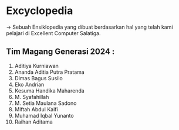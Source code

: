 # Excyclopedia 
   \-> Sebuah Ensiklopedia yang dibuat berdasarkan hal yang telah kami pelajari di Excellent Computer Salatiga.
## Tim Magang Generasi 2024 :
1. Aditiya Kurniawan
2. Ananda Aditia Putra Pratama
3. Dimas Bagus Susilo
4. Eko Andrian
5. Kesuma Handika Maharenda
6. M. Syafahillah
7. M. Setia Maulana Sadono
8. Miftah Abdul Kaifi
9. Muhamad Iqbal Yunanto
10. Raihan Aditama
<!---
MagangiusJuniusDesemberius24/MagangiusJuniusDesemberius24 is a ✨ special ✨ repository because its `README.md` (this file) appears on your GitHub profile.
You can click the Preview link to take a look at your changes.
--->
